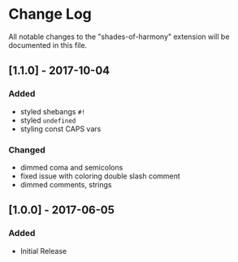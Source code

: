 # Change Log
All notable changes to the "shades-of-harmony" extension will be documented in this file.

## [1.1.0] - 2017-10-04
### Added
- styled shebangs `#!`
- styled `undefined`
- styling const CAPS vars
### Changed
- dimmed coma and semicolons
- fixed issue with coloring double slash comment
- dimmed comments, strings

## [1.0.0] - 2017-06-05
### Added
- Initial Release